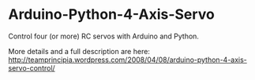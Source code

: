Arduino-Python-4-Axis-Servo
===========================

Control four (or more) RC servos with Arduino and Python.

More details and a full description are here: http://teamprincipia.wordpress.com/2008/04/08/arduino-python-4-axis-servo-control/
